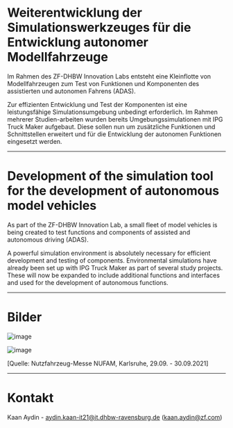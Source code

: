 # Weiterentwicklung der Simulationswerkzeuges für die Entwicklung autonomer Modellfahrzeuge
Im Rahmen des ZF-DHBW Innovation Labs entsteht eine Kleinflotte von Modellfahrzeugen zum Test von Funktionen und Komponenten des assistierten und autonomen Fahrens (ADAS).

Zur effizienten Entwicklung und Test der Komponenten ist eine leistungsfähige Simulationsumgebung unbedingt erforderlich. Im Rahmen mehrerer Studien-arbeiten wurden bereits Umgebungssimulationen mit IPG Truck Maker aufgebaut. Diese sollen nun um zusätzliche Funktionen und Schnittstellen erweitert und für die Entwicklung der autonomen Funktionen eingesetzt werden.

--------------

# Development of the simulation tool for the development of autonomous model vehicles
As part of the ZF-DHBW Innovation Lab, a small fleet of model vehicles is being created to test functions and components of assisted and autonomous driving (ADAS).

A powerful simulation environment is absolutely necessary for efficient development and testing of components. Environmental simulations have already been set up with IPG Truck Maker as part of several study projects. These will now be expanded to include additional functions and interfaces and used for the development of autonomous functions.

--------------

# Bilder

![image](https://github.com/KaanAyd/Studienarbeit2024/assets/155579622/823373a9-768b-40e4-a511-6efafdafbf1f)

![image](https://github.com/KaanAyd/Studienarbeit2024/assets/155579622/4305133a-e0ca-409c-8184-c26b5f4b61d7)

[Quelle: Nutzfahrzeug-Messe NUFAM, Karlsruhe, 29.09. - 30.09.2021]

--------------

# Kontakt
Kaan Aydin - aydin.kaan-it21@it.dhbw-ravensburg.de (kaan.aydin@zf.com)
